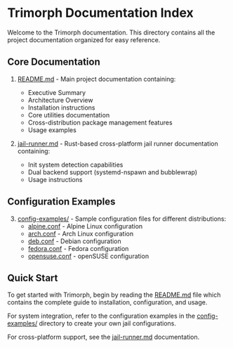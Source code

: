 # Trimorph Documentation Index

Welcome to the Trimorph documentation. This directory contains all the project documentation organized for easy reference.

## Core Documentation

1. [README.md](README.md) - Main project documentation containing:
   - Executive Summary
   - Architecture Overview  
   - Installation instructions
   - Core utilities documentation
   - Cross-distribution package management features
   - Usage examples

2. [jail-runner.md](jail-runner.md) - Rust-based cross-platform jail runner documentation containing:
   - Init system detection capabilities
   - Dual backend support (systemd-nspawn and bubblewrap)
   - Usage instructions

## Configuration Examples

3. [config-examples/](config-examples/) - Sample configuration files for different distributions:
   - [alpine.conf](config-examples/alpine.conf) - Alpine Linux configuration
   - [arch.conf](config-examples/arch.conf) - Arch Linux configuration  
   - [deb.conf](config-examples/deb.conf) - Debian configuration
   - [fedora.conf](config-examples/fedora.conf) - Fedora configuration
   - [opensuse.conf](config-examples/opensuse.conf) - openSUSE configuration

## Quick Start

To get started with Trimorph, begin by reading the [README.md](README.md) file which contains the complete guide to installation, configuration, and usage.

For system integration, refer to the configuration examples in the [config-examples/](config-examples/) directory to create your own jail configurations.

For cross-platform support, see the [jail-runner.md](jail-runner.md) documentation.